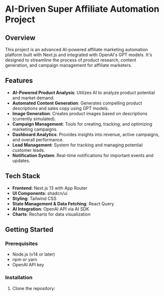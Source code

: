 # AI-Driven Super Affiliate Automation Project

## Overview

This project is an advanced AI-powered affiliate marketing automation platform built with Next.js and integrated with OpenAI's GPT models. It's designed to streamline the process of product research, content generation, and campaign management for affiliate marketers.

## Features

- **AI-Powered Product Analysis**: Utilizes AI to analyze product potential and market demand.
- **Automated Content Generation**: Generates compelling product descriptions and sales copy using GPT models.
- **Image Generation**: Creates product images based on descriptions (currently simulated).
- **Campaign Management**: Tools for creating, tracking, and optimizing marketing campaigns.
- **Dashboard Analytics**: Provides insights into revenue, active campaigns, and overall performance.
- **Lead Management**: System for tracking and managing potential customer leads.
- **Notification System**: Real-time notifications for important events and updates.

## Tech Stack

- **Frontend**: Next.js 13 with App Router
- **UI Components**: shadcn/ui
- **Styling**: Tailwind CSS
- **State Management & Data Fetching**: React Query
- **AI Integration**: OpenAI API via AI SDK
- **Charts**: Recharts for data visualization

## Getting Started

### Prerequisites

- Node.js (v14 or later)
- npm or yarn
- OpenAI API key

### Installation

1. Clone the repository:

